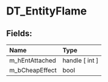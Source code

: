 # DT_EntityFlame

## Fields:

| Name | Type |
| :--- | :--- |
| m_hEntAttached | handle [ int ] |
| m_bCheapEffect | bool |
